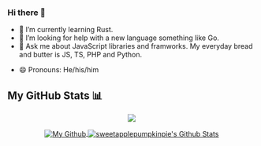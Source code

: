 ### Hi there 👋

<!--
**sweetapplepumpkinpie/sweetapplepumpkinpie** is a ✨ _special_ ✨ repository because its `README.md` (this file) appears on your GitHub profile.

Here are some ideas to get you started:

- 🔭 I’m currently working on ...
- 🌱 I’m currently learning ...
- 👯 I’m looking to collaborate on ...
- 🤔 I’m looking for help with ...
- 💬 Ask me about ...
- 📫 How to reach me: ...
- 😄 Pronouns: ...
- ⚡ Fun fact: ...
-->

- 🌱 I’m currently learning Rust.
- 🤔 I’m looking for help with a new language something like Go.
- 💬 Ask me about JavaScript libraries and framworks. My everyday bread and butter is JS, TS, PHP and Python.
<!-- - 📫 How to reach me: sweetapplepumpkinpie@gmail.com -->
- 😄 Pronouns: He/his/him

## My GitHub Stats 📊
<p align="center">
	<a href="https://github.com/sweetapplepumpkinpie">
		<img align="center" src="https://github-profile-trophy.vercel.app/?username=sweetapplepumpkinpie&title=MultiLanguage,Commits,Stars,Followers,Organizations,Repositories" />
	</a>
</p>
<p align="center">
	<a href="https://github.com/sweetapplepumpkinpie">
		<img align="center" src="https://github-readme-stats-git-masterrstaa-rickstaa.vercel.app/api/top-langs/?username=sweetapplepumpkinpie&theme=dracula&langs_count=8&layout=compact&card_width=260&hide=html,scss,makefile,css,less" alt="My Github" />
	</a>
	<a href="https://github.com/sweetapplepumpkinpie">
		<img align="center" src="https://github-readme-stats-git-masterrstaa-rickstaa.vercel.app/api?username=sweetapplepumpkinpie&show_icons=true&count_private=true&include_all_commits=true&line_height=25&theme=dracula" alt="sweetapplepumpkinpie's Github Stats" />
	</a>
</p>
